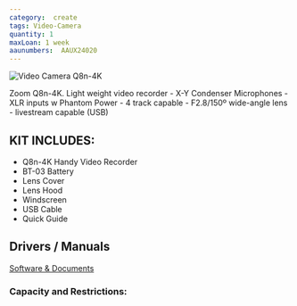 ```yaml
---
category:  create
tags: Video-Camera
quantity: 1
maxLoan: 1 week
aaunumbers:  AAUX24020
---
```

![Video Camera Q8n-4K](https://zoomcorp.com/media/images/4-Track_inset_3.width-800.png)

Zoom Q8n-4K. Light weight video recorder -  X-Y Condenser Microphones - XLR inputs w Phantom Power - 4 track capable - F2.8/150º wide-angle lens - livestream capable (USB)
## KIT INCLUDES:
-  Q8n-4K Handy Video Recorder
- BT-03 Battery
- Lens Cover
- Lens Hood
- Windscreen
- USB Cable
- Quick Guide

## Drivers / Manuals
[Software & Documents](https://zoomcorp.com/en/de/video-recorders/video-recorders/q8n-4k/q8n-4k-support/)



### Capacity and Restrictions:
